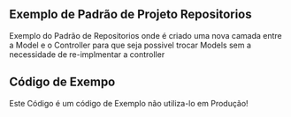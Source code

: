 ## Exemplo de Padrão de Projeto Repositorios

Exemplo do Padrão de Repositorios onde é criado uma nova camada entre a Model e o Controller para que seja possivel trocar Models sem a necessidade de re-implmentar a controller

## Código de Exempo

Este Código é um código de Exemplo não utiliza-lo em Produção!
